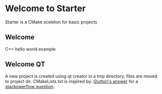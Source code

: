 # Welcome to Starter

Starter is a CMake sceleton for basic projects

## Welcome

C++ hello world example

## Welcome QT

A new project is created using qt creator in a tmp directory. files are moved to project dir.
CMakeLists.txt is inspired by:
[Glutton's answer](https://gitlab.com/Gluttton/SOS/blob/master/25989448/suggested/CMakeLists.txt)
for a [stackowerflow question](http://stackoverflow.com/questions/25989448/implementing-qt-project-through-cmake).

